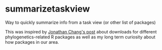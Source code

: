 # summarizetaskview

Way to quickly summarize info from a task view (or other list of packages)

This was inspired by [Jonathan Chang's post](https://jonathanchang.org/blog/what-r-package-for-phylogenetics-is-the-most-popular/) about downloads for different phylogenetics-related R packages as well as my long term curiosity about how packages in our area.
